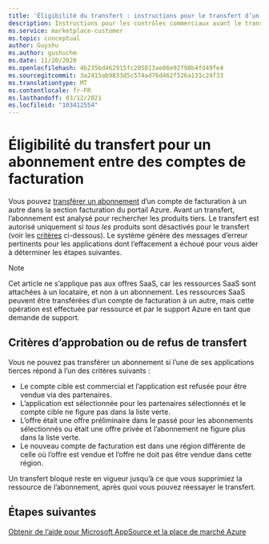 ```yaml
---
title: 'Éligibilité du transfert : instructions pour le transfert d’un abonnement entre comptes de facturation, place de marché Azure'
description: Instructions pour les contrôles commerciaux avant le transfert d’un abonnement entre les comptes de facturation dans le Portail Azure.
ms.service: marketplace-customer
ms.topic: conceptual
author: Guyshu
ms.author: gushuchm
ms.date: 11/20/2020
ms.openlocfilehash: 4b235bd462915fc205813ae86e92f98b4fd49fe4
ms.sourcegitcommit: 3a2415ab9833d5c574ad76d462f526a131c24f33
ms.translationtype: MT
ms.contentlocale: fr-FR
ms.lasthandoff: 03/12/2021
ms.locfileid: "103412554"
---
```

# <a name="transfer-eligibility-for-a-subscription-between-billing-accounts"></a>Éligibilité du transfert pour un abonnement entre des comptes de facturation

Vous pouvez [transférer un abonnement](/azure/cost-management-billing/understand/subscription-transfer) d’un compte de facturation à un autre dans la section facturation du portail Azure. Avant un transfert, l’abonnement est analysé pour rechercher les produits tiers. Le transfert est autorisé uniquement si *tous les* produits sont désactivés pour le transfert (voir les [critères](#criteria-for-transfer-approval-or-denial) ci-dessous). Le système génère des messages d’erreur pertinents pour les applications dont l’effacement a échoué pour vous aider à déterminer les étapes suivantes.

> [!NOTE]
> Cet article ne s’applique pas aux offres SaaS, car les ressources SaaS sont attachées à un locataire, et non à un abonnement. Les ressources SaaS peuvent être transférées d’un compte de facturation à un autre, mais cette opération est effectuée par ressource et par le support Azure en tant que demande de support.

## <a name="criteria-for-transfer-approval-or-denial"></a>Critères d’approbation ou de refus de transfert

Vous ne pouvez pas transférer un abonnement si l’une de ses applications tierces répond à l’un des critères suivants :

- Le compte cible est commercial et l’application est refusée pour être vendue via des partenaires.
- L’application est sélectionnée pour les partenaires sélectionnés et le compte cible ne figure pas dans la liste verte.
- L’offre était une offre préliminaire dans le passé pour les abonnements sélectionnés ou était une offre privée et l’abonnement ne figure plus dans la liste verte.
- Le nouveau compte de facturation est dans une région différente de celle où l’offre est vendue et l’offre ne doit pas être vendue dans cette région.

Un transfert bloqué reste en vigueur jusqu’à ce que vous supprimiez la ressource de l’abonnement, après quoi vous pouvez réessayer le transfert.

## <a name="next-steps"></a>Étapes suivantes

[Obtenir de l’aide pour Microsoft AppSource et la place de marché Azure](get-support.md)

